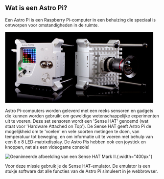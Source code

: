 ## Wat is een Astro Pi?

Een Astro Pi is een Raspberry Pi-computer in een behuizing die speciaal is ontworpen voor omstandigheden in de ruimte.

![Geanimeerde afbeelding van een Sense HAT die aan de bovenkant van een Raspberry Pi-computer wordt bevestigd.](images/astro_pi_casing.jpeg)

Astro Pi-computers worden geleverd met een reeks sensoren en gadgets die kunnen worden gebruikt om geweldige wetenschappelijke experimenten uit te voeren. Deze set sensoren wordt een 'Sense HAT' genoemd (wat staat voor 'Hardware Attached on Top'). De Sense HAT geeft Astro Pi de mogelijkheid om te 'voelen' en vele soorten metingen te doen, van temperatuur tot beweging, en om informatie uit te voeren met behulp van een 8 x 8 LED-matrixdisplay. De Astro Pis hebben ook een joystick en knoppen, net als een videogame console!

![Geanimeerde afbeelding van een Sense HAT Mark II.](images/AP_spin.gif){:width="400px"}

Voor deze missie gebruik je de Sense HAT-emulator. De emulator is een stukje software dat alle functies van de Astro Pi simuleert in je webbrowser.




